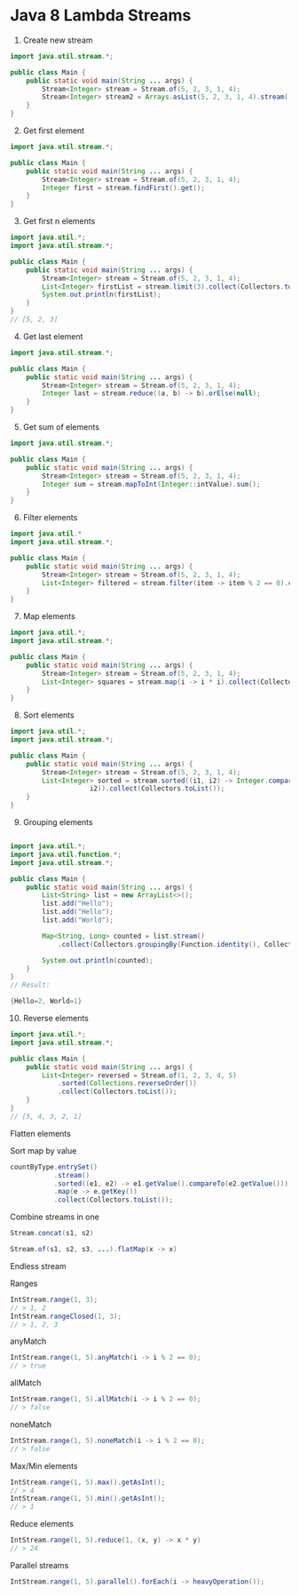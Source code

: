 Java 8 Lambda Streams
=====================

1. Create new stream

```java
import java.util.stream.*;

public class Main {
    public static void main(String ... args) {
        Stream<Integer> stream = Stream.of(5, 2, 3, 1, 4);
        Stream<Integer> stream2 = Arrays.asList(5, 2, 3, 1, 4).stream();
    }
}
```

2. Get first element

```java
import java.util.stream.*;

public class Main {
    public static void main(String ... args) {
        Stream<Integer> stream = Stream.of(5, 2, 3, 1, 4);
        Integer first = stream.findFirst().get();
    }
}
```

3. Get first n elements

```java
import java.util.*;
import java.util.stream.*;

public class Main {
    public static void main(String ... args) {
        Stream<Integer> stream = Stream.of(5, 2, 3, 1, 4);
        List<Integer> firstList = stream.limit(3).collect(Collectors.toList());
        System.out.println(firstList);
    }
}
// [5, 2, 3]
```

4. Get last element

```java
import java.util.stream.*;

public class Main {
    public static void main(String ... args) {
        Stream<Integer> stream = Stream.of(5, 2, 3, 1, 4);
        Integer last = stream.reduce((a, b) -> b).orElse(null);
    }
}
```

5. Get sum of elements

```java
import java.util.stream.*;

public class Main {
    public static void main(String ... args) {
        Stream<Integer> stream = Stream.of(5, 2, 3, 1, 4);
        Integer sum = stream.mapToInt(Integer::intValue).sum();
    }
}
```

6. Filter elements

```java
import java.util.*
import java.util.stream.*;

public class Main {
    public static void main(String ... args) {
        Stream<Integer> stream = Stream.of(5, 2, 3, 1, 4);
        List<Integer> filtered = stream.filter(item -> item % 2 == 0).collect(Collectors.toList());
    }
}
```

7. Map elements

```java
import java.util.*;
import java.util.stream.*;

public class Main {
    public static void main(String ... args) {
        Stream<Integer> stream = Stream.of(5, 2, 3, 1, 4);
        List<Integer> squares = stream.map(i -> i * i).collect(Collectors.toList());
    }
}
```

8. Sort elements

```java
import java.util.*;
import java.util.stream.*;

public class Main {
    public static void main(String ... args) {
        Stream<Integer> stream = Stream.of(5, 2, 3, 1, 4);
        List<Integer> sorted = stream.sorted((i1, i2) -> Integer.compare(i1,
                    i2)).collect(Collectors.toList());
    }
}
```

9. Grouping elements

```java

import java.util.*;
import java.util.function.*;
import java.util.stream.*;

public class Main {
    public static void main(String ... args) {
        List<String> list = new ArrayList<>();
        list.add("Hello");
        list.add("Hello");
        list.add("World");

        Map<String, Long> counted = list.stream()
            .collect(Collectors.groupingBy(Function.identity(), Collectors.counting()));

        System.out.println(counted);
    }
}
// Result:

{Hello=2, World=1}
```

10. Reverse elements
```java
import java.util.*;
import java.util.stream.*;

public class Main {
    public static void main(String ... args) {
        List<Integer> reversed = Stream.of(1, 2, 3, 4, 5)
            .sorted(Collections.reverseOrder())
            .collect(Collectors.toList());
    }
}
// [5, 4, 3, 2, 1]   
```

Flatten elements

Sort map by value

```java
countByType.entrySet()
           .stream()
           .sorted((e1, e2) -> e1.getValue().compareTo(e2.getValue())) // custom Comparator
           .map(e -> e.getKey())
           .collect(Collectors.toList());
```

Combine streams in one

```java
Stream.concat(s1, s2)

Stream.of(s1, s2, s3, ...).flatMap(x -> x)
```

Endless stream

Ranges

```java
IntStream.range(1, 3);  
// > 1, 2
IntStream.rangeClosed(1, 3);  
// > 1, 2, 3
```

anyMatch

```java
IntStream.range(1, 5).anyMatch(i -> i % 2 == 0);  
// > true
```

allMatch

```java
IntStream.range(1, 5).allMatch(i -> i % 2 == 0);  
// > false
```

noneMatch

```java
IntStream.range(1, 5).noneMatch(i -> i % 2 == 0);  
// > false
```

Max/Min elements

```java
IntStream.range(1, 5).max().getAsInt();  
// > 4
IntStream.range(1, 5).min().getAsInt();  
// > 1
```

Reduce elements

```java
IntStream.range(1, 5).reduce(1, (x, y) -> x * y)  
// > 24
```

Parallel streams

```java
IntStream.range(1, 5).parallel().forEach(i -> heavyOperation());  
```

